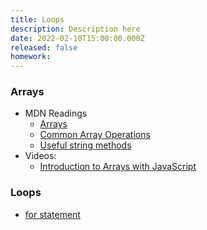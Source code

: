 ```yaml
---
title: Loops
description: Description here
date: 2022-02-10T15:00:00.000Z
released: false
homework: 
---
```


<home-work :home-work="homework">

### Arrays
- MDN Readings
    - [Arrays](https://developer.mozilla.org/en-US/docs/Learn/JavaScript/First_steps/Arrays)
    - [Common Array Operations](https://developer.mozilla.org/en-US/docs/Web/JavaScript/Reference/Global_Objects/Array)
    - [Useful string methods](https://developer.mozilla.org/en-US/docs/Learn/JavaScript/First_steps/Useful_string_methods)
- Videos:
    - [Introduction to Arrays with JavaScript](https://www.youtube.com/watch?v=arIhhRd1RPc)

### Loops
- [for statement](https://developer.mozilla.org/en-US/docs/Web/JavaScript/Guide/Loops_and_iteration#for_statement)

</home-work>
